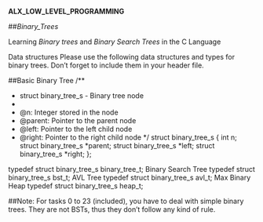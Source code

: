 __ALX_LOW_LEVEL_PROGRAMMING__

##_Binary_Trees_

Learning *Binary trees* and *Binary Search Trees* in the C Language

Data structures
Please use the following data structures and types for binary trees. Don’t forget to include them in your header file.

##Basic Binary Tree
/**
 * struct binary_tree_s - Binary tree node
 *
 * @n: Integer stored in the node
 * @parent: Pointer to the parent node
 * @left: Pointer to the left child node
 * @right: Pointer to the right child node
 */
struct binary_tree_s
{
    int n;
    struct binary_tree_s *parent;
    struct binary_tree_s *left;
    struct binary_tree_s *right;
};

typedef struct binary_tree_s binary_tree_t;
Binary Search Tree
typedef struct binary_tree_s bst_t;
AVL Tree
typedef struct binary_tree_s avl_t;
Max Binary Heap
typedef struct binary_tree_s heap_t;

##Note: For tasks 0 to 23 (included), you have to deal with simple binary trees. They are not BSTs, thus they don’t follow any kind of rule.
